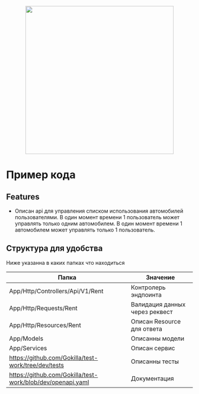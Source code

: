 <p align="center"><a href="https://laravel.com" target="_blank"><img src="https://raw.githubusercontent.com/laravel/art/master/logo-lockup/5%20SVG/2%20CMYK/1%20Full%20Color/laravel-logolockup-cmyk-red.svg" width="400"></a></p>

# Пример кода

## Features

- Описан api для управления списком использования автомобилей пользователями.
В один момент времени 1 пользователь может управлять только одним автомобилем. В один момент времени 1 автомобилем может управлять только 1 пользователь.


## Структура для удобства

Ниже указанна в каких папках что находиться

| Папка | Значение |
| ------ | ------ |
| App/Http/Controllers/Api/V1/Rent | Контролерь эндпоинта |
| App/Http/Requests/Rent | Валидация данных через реквест |
| App/Http/Resources/Rent | Описан Resource для ответа  |
| App/Models | Описанны модели |
| App/Services | Описан сервис |
| https://github.com/Gokilla/test-work/tree/dev/tests | Описанны тесты |
|https://github.com/Gokilla/test-work/blob/dev/openapi.yaml | Документация |
